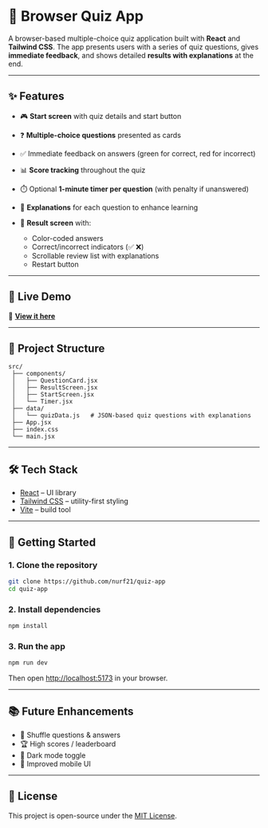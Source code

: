 # 📝 Browser Quiz App

A browser-based multiple-choice quiz application built with **React** and **Tailwind CSS**.
The app presents users with a series of quiz questions, gives **immediate feedback**, and shows detailed **results with explanations** at the end.

---

## ✨ Features

- 🎮 **Start screen** with quiz details and start button
- ❓ **Multiple-choice questions** presented as cards
- ✅ Immediate feedback on answers (green for correct, red for incorrect)
- 📊 **Score tracking** throughout the quiz
- ⏱️ Optional **1-minute timer per question** (with penalty if unanswered)
- 📖 **Explanations** for each question to enhance learning
- 📝 **Result screen** with:

  - Color-coded answers
  - Correct/incorrect indicators (✅ ❌)
  - Scrollable review list with explanations
  - Restart button

---

## 🚀 Live Demo

📍 **[View it here](https://nurf21.github.io/quiz-app/)**

---

## 📂 Project Structure

```
src/
 ├── components/
 │   ├── QuestionCard.jsx
 │   ├── ResultScreen.jsx
 │   ├── StartScreen.jsx
 │   └── Timer.jsx
 ├── data/
 │   └── quizData.js   # JSON-based quiz questions with explanations
 ├── App.jsx
 ├── index.css
 └── main.jsx
```

---

## 🛠️ Tech Stack

- [React](https://react.dev/) – UI library
- [Tailwind CSS](https://tailwindcss.com/) – utility-first styling
- [Vite](https://vite.dev/) – build tool

---

## 🚀 Getting Started

### 1. Clone the repository

```bash
git clone https://github.com/nurf21/quiz-app
cd quiz-app
```

### 2. Install dependencies

```bash
npm install
```

### 3. Run the app

```bash
npm run dev
```

Then open [http://localhost:5173](http://localhost:5173) in your browser.

---

## 📚 Future Enhancements

- 🔄 Shuffle questions & answers
- 🏆 High scores / leaderboard
- 🌙 Dark mode toggle
- 📱 Improved mobile UI

---

## 📜 License

This project is open-source under the [MIT License](LICENSE).
